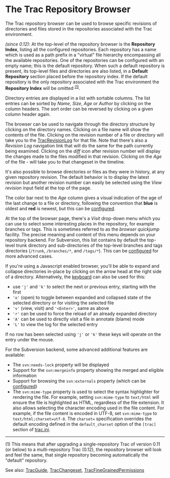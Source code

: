 # The Trac Repository Browser


The Trac repository browser can be used to browse specific revisions of directories 
and files stored in the repositories associated with the Trac environment.

*(since 0.12)*: 
At the top-level of the repository browser is the **Repository Index**, 
listing all the configured repositories. 
Each repository has a name which is used as a path prefix in a 
"virtual" file hierarchy encompassing all the available repositories.
One of the repositories can be configured with an empty name; this is the default repository.  When such a default repository is present, its top-level files and directories 
are also listed, in a **Default Repository** section placed before the 
repository index. If the default repository is the only repository associated 
with the Trac environment the **Repository Index** will be omitted <sup>[(1)](trac-browser#)</sup>.


Directory entries are displayed in a list with sortable columns. The list 
entries can be sorted by *Name*, *Size*, *Age* or *Author* by clicking on the column
headers. The sort order can be reversed by clicking on a given column
header again.


The browser can be used to navigate through the directory structure 
by clicking on the directory names. 
Clicking on a file name will show the contents of the file. 
Clicking on the revision number of a file or directory will take 
you to the [TracRevisionLog](trac-revision-log) for that file.
Note that there's also a *Revision Log* navigation link that will do the 
same for the path currently being examined.
Clicking on the *diff* icon after revision number will display the changes made 
to the files modified in that revision.
Clicking on the *Age* of the file - will take you to that changeset in the timeline.


It's also possible to browse directories or files as they were in history,
at any given repository revision. The default behavior is to display the
latest revision but another revision number can easily be selected using
the *View revision* input field at the top of the page.


The color bar next to the *Age* column gives a visual indication of the age
of the last change to a file or directory, following the convention that
**blue** is oldest and **red**
is newest, but this can be [configured](trac-ini#).


At the top of the browser page, there's a *Visit* drop-down menu which you can use 
to select some interesting places in the repository, for example branches or tags. 
This is sometimes referred to as the *browser quickjump* facility.
The precise meaning and content of this menu depends on your repository backend.
For Subversion, this list contains by default the top-level trunk directory 
and sub-directories of the top-level branches and tags directories 
(`/trunk`, `/branches/*`, and `/tags/*`).  This can be [configured](trac-ini#) 
for more advanced cases.


If you're using a Javascript enabled browser, you'll be able to expand and 
collapse directories in-place by clicking on the arrow head at the right side of a 
directory. Alternatively, the [ keyboard](http://trac.edgewall.org/intertrac/TracKeys) can also be used for this: 

- use `'j'` and `'k'` to select the next or previous entry, starting with the first
- `'o'` (open) to toggle between expanded and collapsed state of the selected 
  directory or for visiting the selected file 
- `'v'` (view, visit) and `'<Enter>'`, same as above
- `'r'` can be used to force the reload of an already expanded directory
- `'A'` can be used to directly visit a file in annotate (blame) mode
- `'L'` to view the log for the selected entry


If no row has been selected using `'j'` or `'k'` these keys will operate on the entry under the mouse.


For the Subversion backend, some advanced additional features are available:

- The `svn:needs-lock` property will be displayed
- Support for the `svn:mergeinfo` property showing the merged and eligible information
- Support for browsing the `svn:externals` property 
  (which can be [configured](trac-ini#))
- The `svn:mime-type` property is used to select the syntax highlighter for rendering 
  the file. For example, setting `svn:mime-type` to `text/html` will ensure the file is 
  highlighted as HTML, regardless of the file extension. It also allows selecting the character 
  encoding used in the file content. For example, if the file content is encoded in UTF-8, 
  set `svn:mime-type` to `text/html;charset=utf-8`. The `charset=` specification overrides the 
  default encoding defined in the `default_charset` option of the `[trac]` section 
  of [trac.ini](trac-ini#).

---

(1) This means that after upgrading a single-repository Trac of version 
0.11 (or below) to a multi-repository Trac (0.12), the repository browser will look and feel 
the same, that single repository becoming automatically the "default" repository.


See also: [TracGuide](trac-guide), [TracChangeset](trac-changeset), [TracFineGrainedPermissions](trac-fine-grained-permissions)